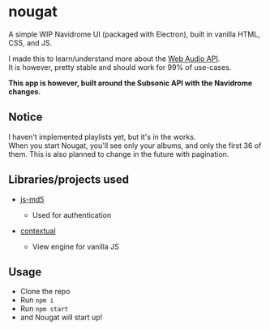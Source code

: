 # nougat

A simple WIP Navidrome UI (packaged with Electron), built in vanilla HTML, CSS, and JS.  

I made this to learn/understand more about the [Web Audio API](https://developer.mozilla.org/en-US/docs/Web/API/Web_Audio_API).  
It is however, pretty stable and should work for 99% of use-cases.  

**This app is however, built around the Subsonic API with the Navidrome changes.**

## Notice

I haven't implemented playlists yet, but it's in the works.  
When you start Nougat, you'll see only your albums, and only the first 36 of them. This is also planned to change in the future with pagination.

## Libraries/projects used

- [js-md5](https://github.com/emn178/js-md5)
  - Used for authentication

- [contextual](https://github.com/ia74/contextual)
  - View engine for vanilla JS

## Usage

- Clone the repo
- Run `npm i`
- Run `npm start`
- and Nougat will start up!
